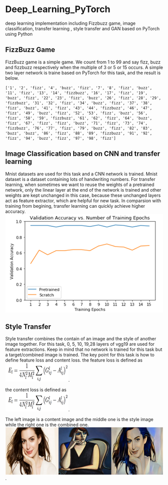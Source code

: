 # Deep_Learning_PyTorch
deep learning implementation including Fizzbuzz game, image classification, transfer learning , style transfer and GAN based on PyTorch using Python

## FizzBuzz Game
FizzBuzz game is a simple game. We count from 1 to 99 and say fizz, buzz and fizzbuzz respectively when the multiple of 3 or 5 or 15 occurs.
A simple two layer network is traine based on PyTorch for this task, and the result is below.
```
['1', '2', 'fizz', '4', 'buzz', 'fizz', '7', '8', 'fizz', 'buzz', '11', 'fizz', '13', '14', 'fizzbuzz', '16', '17', 'fizz', '19', 'buzz', 'fizz', '22', '23', 'fizz', 'buzz', '26', 'fizz', '28', '29', 'fizzbuzz', '31', '32', 'fizz', '34', 'buzz', 'fizz', '37', '38', 'fizz', 'buzz', '41', 'fizz', '43', '44', 'fizzbuzz', '46', '47', 'fizz', '49', 'buzz', 'fizz', '52', '53', 'fizz', 'buzz', '56', 'fizz', '58', '59', 'fizzbuzz', '61', '62', 'fizz', '64', 'buzz', 'fizz', '67', 'fizz', 'fizz', 'buzz', '71', 'fizz', '73', '74', 'fizzbuzz', '76', '77', 'fizz', '79', 'buzz', 'fizz', '82', '83', 'buzz', 'buzz', '86', 'fizz', '88', '89', 'fizzbuzz', '91', '92', 'fizz', '94', 'buzz', 'fizz', '97', '98', 'fizz']
```
## Image Classification based on CNN and transfer learning
Mnist datasets are used for this task and a CNN network is trained. Mnist dataset is a dataset containing lots of handwriting numbers. For transfer learning, when sometimes we want to reuse the weights of a pretrained network, only the linear layer at the end of the network is trained and other weights are kept unchanged in this case, because these unchanged layers act as feature extractor, which are helpful for new task. In comparsion with training from begining, transfer learning can quickly achieve higher accuracy.
<img src="https://github.com/HAOLI-TUKL/Deep_Learning_PyTorch/blob/master/images/transfer1.png" alt="none" width="500" height="313" align="bottom" />

## Style Transfer
Style transfer combines the contain of an image and the style of another image together. For this task, 0, 5, 10, 19,28 layers of vgg19 are used for feature extractions. Keep in mind that no network is trained for this task but a target/combined image is trained. The key point for this task is how to define feature loss and content loss.
the feature loss is defined as   
<img src="https://github.com/HAOLI-TUKL/Deep_Learning_PyTorch/blob/master/images/style1.png" alt="none" width="200" height="60" align="bottom" />.    

the content loss is defined as   
<img src="https://github.com/HAOLI-TUKL/Deep_Learning_PyTorch/blob/master/images/style1.png" alt="none" width="200" height="60" align="bottom" />. 

The left image is a content image and the middle one is the style image while the right one is the combined one.  
<img src="https://github.com/HAOLI-TUKL/Deep_Learning_PyTorch/blob/master/images/style3.png" alt="none" width="500" height="150" align="bottom" />. 



